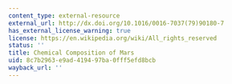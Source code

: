 ```yaml
---
content_type: external-resource
external_url: http://dx.doi.org/10.1016/0016-7037(79)90180-7
has_external_license_warning: true
license: https://en.wikipedia.org/wiki/All_rights_reserved
status: ''
title: Chemical Composition of Mars
uid: 8c7b2963-e9ad-4194-97ba-0fff5efd8bcb
wayback_url: ''
---
```

